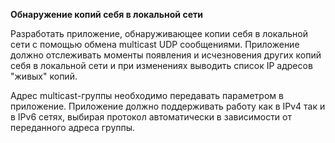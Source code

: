 **Обнаружение копий себя в локальной сети**

Разработать приложение, обнаруживающее копии себя в локальной сети с помощью обмена multicast UDP сообщениями. Приложение должно отслеживать моменты появления и исчезновения других копий себя в локальной сети и при изменениях выводить список IP адресов "живых" копий.

Адрес multicast-группы необходимо передавать параметром в приложение. Приложение должно поддерживать работу как в IPv4 так и в IPv6 сетях, выбирая протокол автоматически в зависимости от переданного адреса группы.